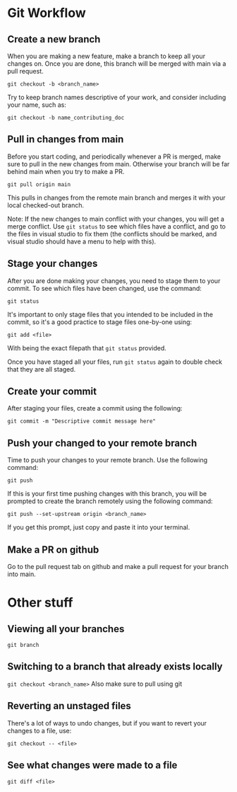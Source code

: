 # Git Workflow
## Create a new branch
When you are making a new feature, make a branch to keep all your changes on. Once you are done, this branch will be merged with main via a pull request.

`git checkout -b <branch_name>`

Try to keep branch names descriptive of your work, and consider including your name, such as:

`git checkout -b name_contributing_doc`

## Pull in changes from main
Before you start coding, and periodically whenever a PR is merged, make sure to pull in the new changes from main. Otherwise your branch will be far behind main when you try to make a PR.

`git pull origin main`

This pulls in changes from the remote main branch and merges it with your local checked-out branch.

Note: If the new changes to main conflict with your changes, you will get a merge conflict. Use `git status` to see which files have a conflict, and go to the files in visual studio to fix them (the conflicts should be marked, and visual studio should have a menu to help with this).

## Stage your changes
After you are done making your changes, you need to stage them to your commit. To see which files have been changed, use the command:

`git status`

It's important to only stage files that you intended to be included in the commit, so it's a good practice to stage files one-by-one using:

`git add <file>`

With <file> being the exact filepath that `git status` provided.

Once you have staged all your files, run `git status` again to double check that they are all staged.

## Create your commit
After staging your files, create a commit using the following:

`git commit -m "Descriptive commit message here"`

## Push your changed to your remote branch
Time to push your changes to your remote branch. Use the following command:

`git push`

If this is your first time pushing changes with this branch, you will be prompted to create the branch remotely using the following command:

`git push --set-upstream origin <branch_name>`

If you get this prompt, just copy and paste it into your terminal.

## Make a PR on github
Go to the pull request tab on github and make a pull request for your branch into main.

# Other stuff
## Viewing all your branches
`git branch`

## Switching to a branch that already exists locally
`git checkout <branch_name>`
Also make sure to pull using git 

## Reverting an unstaged files
There's a lot of ways to undo changes, but if you want to revert your changes to a file, use:

`git checkout -- <file>`

## See what changes were made to a file

`git diff <file>`
